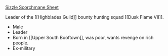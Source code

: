 [Sizzle Scorchmane Sheet](https://www.dndbeyond.com/characters/140236263)

Leader of the [[Highblades Guild]] bounty hunting squad [[Dusk Flame VII]].

- Male
- Leader
- Born in [[Upper South Booftown]], was poor, wants revenge on rich people.
- Ex-military